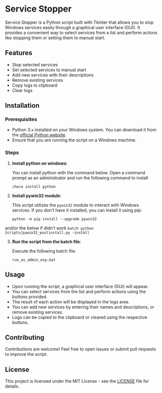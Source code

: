 # Service Stopper

Service Stopper is a Python script built with Tkinter that allows you to stop Windows services easily through a graphical user interface (GUI). It provides a convenient way to select services from a list and perform actions like stopping them or setting them to manual start.

## Features

- Stop selected services
- Set selected services to manual start
- Add new services with their descriptions
- Remove existing services
- Copy logs to clipboard
- Clear logs

## Installation

### Prerequisites

- Python 3.x installed on your Windows system. You can download it from the [official Python website](https://www.python.org/downloads/).
- Ensure that you are running the script on a Windows machine.

### Steps

1. **Install python on windows**:

    You can install python with the command below. Open a command prompt as an administrator and run the following command to install

    ```batch
    choco install python
    ```

2. **Install pywin32 module**:

    This script utilizes the `pywin32` module to interact with Windows services. If you don't have it installed, you can install it using pip:

    ```batch
    python -m pip install --upgrade pywin32
    ```
and/or the below if didn't work
    ```batch
    python Scripts/pywin32_postinstall.py -install
    ```

3. **Run the script from the batch file**:

    Execute the following batch file:

    ```batch
    run_as_admin_exp.bat
    ```

## Usage

- Upon running the script, a graphical user interface (GUI) will appear.
- You can select services from the list and perform actions using the buttons provided.
- The result of each action will be displayed in the logs area.
- You can add new services by entering their names and descriptions, or remove existing services.
- Logs can be copied to the clipboard or cleared using the respective buttons.

## Contributing

Contributions are welcome! Feel free to open issues or submit pull requests to improve the script.

## License

This project is licensed under the MIT License - see the [LICENSE](LICENSE) file for details.
